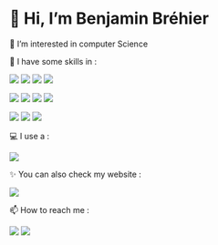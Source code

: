 <h1>👋 Hi, I’m Benjamin Bréhier</h1>
<p>👀 I’m interested in computer Science</p>
<p>🌱 I have some skills in :</p>
<p><img src="https://img.shields.io/badge/Java-ED8B00?style=for-the-badge&logo=java&logoColor=white">
<img src="https://img.shields.io/badge/Python-3776AB?style=for-the-badge&logo=python&logoColor=white">
<img src="https://img.shields.io/badge/PHP-777BB4?style=for-the-badge&logo=php&logoColor=white">
<img src="https://img.shields.io/badge/JavaScript-F7DF1E?style=for-the-badge&logo=javascript&logoColor=black"></p>
<p><img src="https://img.shields.io/badge/HTML5-E34F26?style=for-the-badge&logo=html5&logoColor=white">
<img src="https://img.shields.io/badge/CSS3-1572B6?style=for-the-badge&logo=css3&logoColor=white">
<img src="https://img.shields.io/badge/C%2B%2B-00599C?style=for-the-badge&logo=c%2B%2B&logoColor=white">
<img src="https://img.shields.io/badge/C-00599C?style=for-the-badge&logo=c&logoColor=white"></p>
<p><img src="https://img.shields.io/badge/Swift-FA7343?style=for-the-badge&logo=swift&logoColor=white"> <img src="https://img.shields.io/badge/MySQL-00000F?style=for-the-badge&logo=mysql&logoColor=white">
<img src="https://img.shields.io/badge/GitHub-100000?style=for-the-badge&logo=github&logoColor=white"></p>


<p>💻 I use a :</p>
<img src="https://img.shields.io/badge/Apple-MacBook_Air_M1_2020-999999?style=for-the-badge&logo=apple&logoColor=black">

<p>✨ You can also check my website :</p>
<a href="https://benjaminbrehier.fr" target="_blank"><img src="https://img.shields.io/website-up-down-green-red/https/benjaminbrehier.fr"></a>

<p>📫 How to reach me :</p>
<p><a href="https://twitter.com/Exe2Glace" target="_blank"><img src="https://img.shields.io/twitter/follow/Exe2Glace?logo=twitter&style=for-the-badge"></a> <a href="https://www.linkedin.com/in/benjamin-brehier-cardoso-323a1b204/" target="_blank"><img src="https://img.shields.io/badge/LinkedIn-0077B5?style=for-the-badge&logo=linkedin&logoColor=white"></p></a>
<br>  
<!--- <img src="https://github-readme-stats.vercel.app/api?username=benjaminbrehier&show_icons=true&theme=dark" alt="BenjaminBrehier" />

BenjaminBrehier/BenjaminBrehier is a ✨ special ✨ repository because its `README.md` (this file) appears on your GitHub profile.
You can click the Preview link to take a look at your changes.
--->
